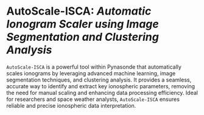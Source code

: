 <!-- 
Author(s): Shibaji Chakraborty

Disclaimer:

-->
# AutoScale-ISCA: _Automatic Ionogram Scaler using Image Segmentation and Clustering Analysis_
`AutoScale-ISCA` is a powerful tool within Pynasonde that automatically scales ionograms by leveraging advanced machine learning, image segmentation techniques, and clustering analysis. It provides a seamless, accurate way to identify and extract key ionospheric parameters, removing the need for manual scaling and enhancing data processing efficiency. Ideal for researchers and space weather analysts, `AutoScale-ISCA` ensures reliable and precise ionospheric data interpretation.


